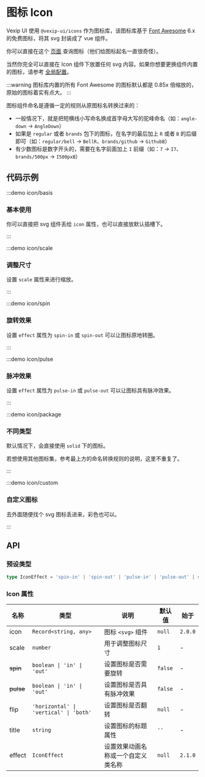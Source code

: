 # 图标 Icon

Vexip UI 使用 `@vexip-ui/icons` 作为图标库，该图标库基于 [Font Awesome](https://fontawesome.com/) 6.x 的免费图标，将其 svg 封装成了 vue 组件。

你可以直接在这个 [页面](https://fontawesome.com/search?m=free) 查询图标（他们给图标起名一直很奇怪）。

当然你完全可以直接在 Icon 组件下放置任何 svg 内容。如果你想要更换组件内置的图标，请参考 [全局配置](/zh-CN/guide/global-config.html#内置图标)。

:::warning
图标库内置的所有 Font Awesome 的图标默认都是 0.85x 倍缩放的，原始的图标着实有点大。
:::

图标组件命名是遵循一定的规则从原图标名转换过来的：

- 一般情况下，就是把短横线小写命名换成首字母大写的驼峰命名（如：`angle-down` -> `AngleDown`）
- 如果是 `regular` 或者 `brands` 包下的图标，在名字的最后加上 `R` 或者 `B` 的后缀即可（如：`regular/bell` -> `BellR`、`brands/github` -> `GithubB`）
- 有少数图标是数字开头的，需要在名字前面加上 `I` 前缀（如：`7` -> `I7`、`brands/500px` -> `I500pxB`）

## 代码示例

:::demo icon/basis

### 基本使用

你可以直接把 svg 组件丢给 `icon` 属性，也可以直接放默认插槽下。

:::

:::demo icon/scale

### 调整尺寸

设置 `scale` 属性来进行缩放。

:::

:::demo icon/spin

### 旋转效果

设置 `effect` 属性为 `spin-in` 或 `spin-out` 可以让图标原地转圈。

:::

:::demo icon/pulse

### 脉冲效果

设置 `effect` 属性为 `pulse-in` 或 `pulse-out` 可以让图标具有脉冲效果。

:::

:::demo icon/package

### 不同类型

默认情况下，会直接使用 `solid` 下的图标。

若想使用其他图标集，参考最上方的命名转换规则的说明，这里不重复了。

:::

:::demo icon/custom

### 自定义图标

去外面随便找个 svg 图标丢进来，彩色也可以。

:::

## API

### 预设类型

```ts
type IconEffect = 'spin-in' | 'spin-out' | 'pulse-in' | 'pulse-out' | string
```

### Icon 属性

| 名称      | 类型                                   | 说明                               | 默认值  | 始于    |
| --------- | -------------------------------------- | ---------------------------------- | ------- | ------- |
| icon      | `Record<string, any>`                  | 图标 `<svg>` 组件                  | `null`  | `2.0.0` |
| scale     | `number`                               | 用于调整图标尺寸                   | `1`     | -       |
| ~~spin~~  | `boolean \| 'in' \| 'out'`             | 设置图标是否需要旋转               | `false` | -       |
| ~~pulse~~ | `boolean \| 'in' \| 'out'`             | 设置图标是否具有脉冲效果           | `false` | -       |
| flip      | `'horizontal' \| 'vertical' \| 'both'` | 设置图标是否翻转                   | `null`  | -       |
| title     | `string`                               | 设置图标的标题属性                 | `''`    | -       |
| effect    | `IconEffect`                           | 设置效果动画名称或一个自定义类名称 | `null`  | `2.1.0` |
